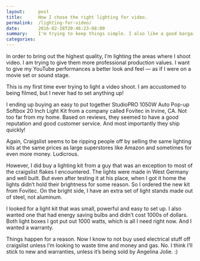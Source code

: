 ```yaml
---
layout:     post
title:      How I chose the right lighting for video.
permalink:  /lighting-for-video/
date:       2016-02-28T20:46:23-08:00
summary:    I'm trying to keep things simple. I also like a good bargain. In this case, I got the wrong type of lighting at first, but now I'm happy with what I got. Read about my saga learning about lighting for video. 
categories:
---
```


In order to bring out the highest quality, I’m lighting the areas where I shoot video. I am trying to give them more professional production values. I want to give my YouTube performances a better look and feel — as if I were on a movie set or sound stage. 

This is my first time ever trying to light a video shoot. I am accustomed to being filmed, but I never had to set anything up!

I ending up buying an easy to put together StudioPRO 1050W Auto Pop-up Softbox 20 Inch Light Kit from a company called Fovitec in Irvine, CA. Not too far from my home. Based on reviews, they seemed to have a good reputation and good customer service. And most importantly they ship quickly!

Again, Craigslist seems to be ripping people off by selling the same lighting kits at the same prices as large superstores like Amazon and sometimes for even more money. Ludicrous.

However, I did buy a lighting kit from a guy that was an exception to most of the craigslist flakes I encountered. The lights were made in West Germany and well built. But even after testing it at his place, when I got it home the lights didn’t hold their brightness for some reason. So I ordered the new kit from Fovitec. On the bright side, I have an extra set of light stands made out of steel, not aluminum. 

I looked for a light kit that was small, powerful and easy to set up. I also wanted one that had energy saving bulbs and didn’t cost 1000s of dollars. Both light boxes I got put out 1000 watts, which is all I need right now. And I wanted a warranty.

Things happen for a reason. Now I know to not buy used electrical stuff off craigslist unless I’m looking to waste time and money and gas. No. I think I’ll stick to new and warranties, unless it’s being sold by Angelina Jolie. :)


